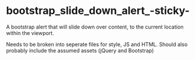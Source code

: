 bootstrap_slide_down_alert_-sticky-
===================================

A bootstrap alert that will slide down over content, to the current location within the viewport.

Needs to be broken into seperate files for style, JS and HTML.
Should also probably include the assumed assets (jQuery and Bootstrap)
